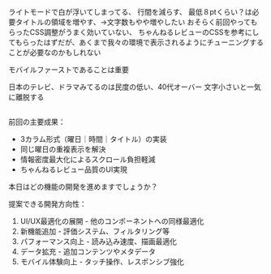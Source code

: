 ライトモードで白が浮いてしまってる、
行間を減らす、
最低８ptくらい？は必要タイトルの領域を増やす、→文字数もやや増やしたい
おそらく前回やってもらったCSS調整がうまく効いていない、
ちゃんねるレビューのCSSを参考にしてもらったはずだが、あくまで我々の環境で表示されるようにチューニングすることが必要なのかもしれない

モバイルファーストであることは重要

日本のテレビ、ドラマみてるのは民度の低い、40代オーバー
文字小さいと一気に離脱する


## 

  前回の主要成果：
  - 3カラム形式（曜日｜時間｜タイトル）の実装
  - 同じ曜日の重複表示を解決
  - 情報密度最大化によるスクロール負担軽減
  - ちゃんねるレビュー品質のUI実現

  本日はどの機能の開発を進めますでしょうか？

  提案できる開発方向性：
  1. UI/UX最適化の展開 - 他のコンポーネントへの同様最適化
  2. 新機能追加 - 評価システム、フィルタリング等
  3. パフォーマンス向上 - 読み込み速度、描画最適化
  4. データ拡充 - 追加コンテンツやメタデータ
  5. モバイル体験向上 - タッチ操作、レスポンシブ強化